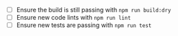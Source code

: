 - [ ] Ensure the build is still passing with `npm run build:dry`
- [ ] Ensure new code lints with `npm run lint`
- [ ] Ensure new tests are passing with `npm run test`
